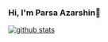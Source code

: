 ### Hi, I'm Parsa Azarshin👋

[![github stats](https://github-readme-stats.vercel.app/api?username=ParsaAzarshin&theme=tokyonight&show_icons=true)](https://github.com/anuraghazra/github-readme-stats) 
<!--
**ParsaAzarshin/ParsaAzarshin** is a ✨ _special_ ✨ repository because its `README.md` (this file) appears on your GitHub profile.



- 🔭 I’m currently working on Classino.
- 💻 I’m always curious about JavaScript
- 💬 Ask me about Laravel & JavaScript and any tech related stuff.
- 📫 How to reach me: Linkedin - @azarshin
-->
